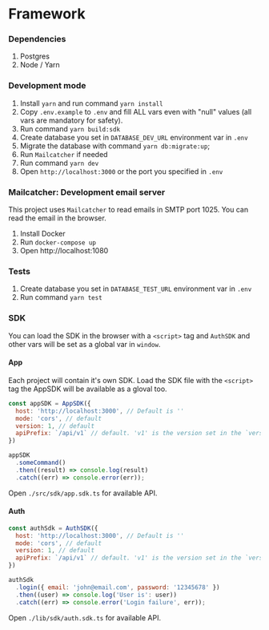 # Framework

### Dependencies

1. Postgres
2. Node / Yarn

### Development mode

1. Install `yarn` and run command `yarn install`
2. Copy `.env.example` to `.env` and fill ALL vars even with "null" values (all vars are mandatory for safety).
3. Run command `yarn build:sdk`
4. Create database you set in `DATABASE_DEV_URL` environment var in `.env`
5. Migrate the database with command `yarn db:migrate:up`;
6. Run `Mailcatcher` if needed
7. Run command `yarn dev`
8. Open `http://localhost:3000` or the port you specified in `.env`

### Mailcatcher: Development email server

This project uses `Mailcatcher` to read emails in SMTP port 1025. You can read the email in the browser.

1. Install Docker
2. Run `docker-compose up`
3. Open http://localhost:1080

### Tests

1. Create database you set in `DATABASE_TEST_URL` environment var in `.env`
2. Run command `yarn test`

### SDK

You can load the SDK in the browser with a `<script>` tag and `AuthSDK` and other vars will be set as a global var in `window`.

#### App

Each project will contain it's own SDK. Load the SDK file with the `<script>` tag the AppSDK will be available as a gloval too.

```javascript
const appSDK = AppSDK({
  host: 'http://localhost:3000', // Default is ''
  mode: 'cors', // default
  version: 1, // default
  apiPrefix: `/api/v1` // default. 'v1' is the version set in the `version` prop. If apiPrefix is set, `version` is ignored.
})

appSDK
  .someCommand()
  .then((result) => console.log(result)
  .catch((err) => console.error(err));
```

Open `./src/sdk/app.sdk.ts` for available API.

#### Auth

```javascript
const authSdk = AuthSDK({
  host: 'http://localhost:3000', // Default is ''
  mode: 'cors', // default
  version: 1, // default
  apiPrefix: `/api/v1` // default. 'v1' is the version set in the `version` prop. If apiPrefix is set, `version` is ignored.
})

authSdk
  .login({ email: 'john@email.com', password: '12345678' })
  .then((user) => console.log('User is': user))
  .catch((err) => console.error('Login failure', err));
```

Open `./lib/sdk/auth.sdk.ts` for available API.

